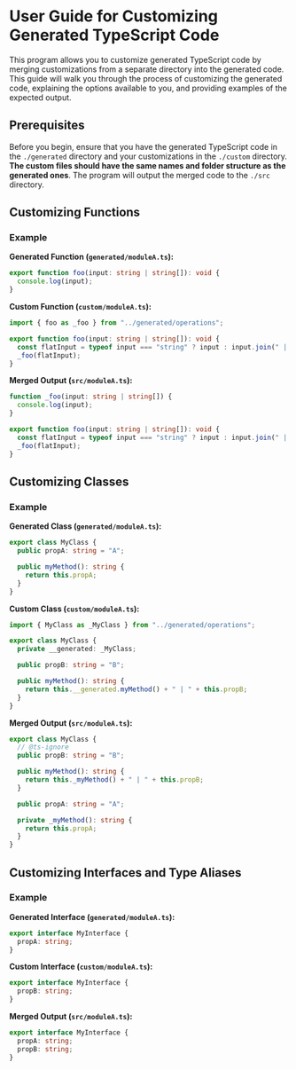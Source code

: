 # User Guide for Customizing Generated TypeScript Code

This program allows you to customize generated TypeScript code by merging customizations from a separate directory into the generated code. This guide will walk you through the process of customizing the generated code, explaining the options available to you, and providing examples of the expected output.

## Prerequisites

Before you begin, ensure that you have the generated TypeScript code in the `./generated` directory and your customizations in the `./custom` directory. **The custom files should have the same names and folder structure as the generated ones**. The program will output the merged code to the `./src` directory.

## Customizing Functions

### Example

**Generated Function (`generated/moduleA.ts`):**

```typescript
export function foo(input: string | string[]): void {
  console.log(input);
}
```

**Custom Function (`custom/moduleA.ts`):**

```typescript
import { foo as _foo } from "../generated/operations";

export function foo(input: string | string[]): void {
  const flatInput = typeof input === "string" ? input : input.join(" | ");
  _foo(flatInput);
}
```

**Merged Output (`src/moduleA.ts`):**

```typescript
function _foo(input: string | string[]) {
  console.log(input);
}

export function foo(input: string | string[]): void {
  const flatInput = typeof input === "string" ? input : input.join(" | ");
  _foo(flatInput);
}
```

## Customizing Classes

### Example

**Generated Class (`generated/moduleA.ts`):**

```typescript
export class MyClass {
  public propA: string = "A";

  public myMethod(): string {
    return this.propA;
  }
}
```

**Custom Class (`custom/moduleA.ts`):**

```typescript
import { MyClass as _MyClass } from "../generated/operations";

export class MyClass {
  private __generated: _MyClass;

  public propB: string = "B";

  public myMethod(): string {
    return this.__generated.myMethod() + " | " + this.propB;
  }
}
```

**Merged Output (`src/moduleA.ts`):**

```typescript
export class MyClass {
  // @ts-ignore
  public propB: string = "B";

  public myMethod(): string {
    return this._myMethod() + " | " + this.propB;
  }

  public propA: string = "A";

  private _myMethod(): string {
    return this.propA;
  }
}
```

## Customizing Interfaces and Type Aliases

### Example

**Generated Interface (`generated/moduleA.ts`):**

```typescript
export interface MyInterface {
  propA: string;
}
```

**Custom Interface (`custom/moduleA.ts`):**

```typescript
export interface MyInterface {
  propB: string;
}
```

**Merged Output (`src/moduleA.ts`):**
```typescript
export interface MyInterface {
  propA: string;
  propB: string;
}
```
